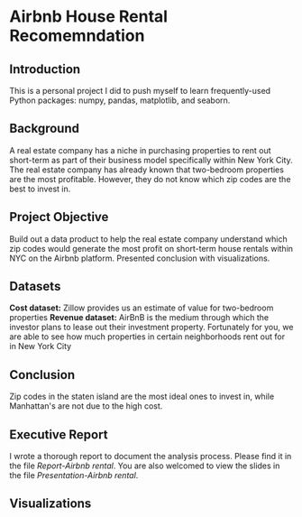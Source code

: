 # Airbnb House Rental Recomemndation

## Introduction
This is a personal project I did to push myself to learn frequently-used Python packages: numpy, pandas, matplotlib, and seaborn.

## Background
A real estate company has a niche in purchasing properties to rent out short-term as part of their business model specifically within New York City.  
The real estate company has already known that two-bedroom properties are the most profitable. 
However, they do not know which zip codes are the best to invest in. 

## Project Objective
Build out a data product to help the real estate company understand which zip codes would generate the most profit on short-term house rentals within NYC on the Airbnb platform.
Presented conclusion with visualizations.
  
## Datasets
**Cost dataset:** Zillow provides us an estimate of value for two-bedroom properties
**Revenue dataset:** AirBnB is the medium through which the investor plans to lease out their investment property. Fortunately for you, we are able to see how much properties in certain neighborhoods rent out for in New York City

## Conclusion
Zip codes in the staten island are the most ideal ones to invest in, while Manhattan's are not due to the high cost. 

## Executive Report
I wrote a thorough report to document the analysis process. Please find it in the file *Report-Airbnb rental*.
You are also welcomed to view the slides in the file *Presentation-Airbnb rental*.

## Visualizations

